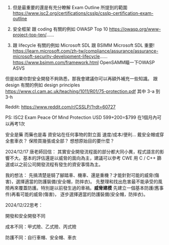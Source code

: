 1. 但是最重要的還是有充分瞭解 Exam Outline 所提到的範圍
   <https://www.isc2.org/certifications/csslp/csslp-certification-exam-outline>

2. 安全框架
   跟 coding 有關的例如 OWASP Top 10
   <https://owasp.org/www-project-top-ten/>......

3. 跟 lifecycle 有關的例如 Microsoft SDL 跟 BSIMM
   Microsoft SDL 重要!
   <https://learn.microsoft.com/zh-tw/compliance/assurance/assurance-microsoft-security-development-lifecycle>......
   <https://www.bsimm.com/framework.html>
   OpenSAMM瞄一下OWASP ASVS

但是如果你對安全開發不夠熟悉，那我會建議你可以再額外補充一些知識。
跟 design 有關的例如 design principles
<https://www.cl.cam.ac.uk/teaching/1011/R01/75-protection.pdf>
其中 3-a 到 3-h

Reddit: <https://www.reddit.com/r/CSSLP/?rdt=60727>

PS: ISC2 Exam Peace Of Mind Protection USD 599+200=\$799 在1個月內可以再考1次

安全是藥 而藥也是毒 資安站在任何事物的對立面 速度/成本/便利... 戴安全帽或穿全套車衣？ 保險買幾張或全部？ 想想原始目的要什麼？

2024/12/17 唐老師回信：
其實安全開發流程面的部分都大同小異，程式語言的影響不大。基本的評估還是以威脅的面向為主，建議可以參考 CWE 用 C / C++ 篩選或以之前公司開發流程有發生的資安事情為主。

我的想法：
先搞清楚是騎了腳踏車、機車、還是重機？才能針對可能的威脅(傷害)，選擇適當的防護裝備(安全帽，防摔衣)。
先整理和找出危害最不能承受的風險再來覆蓋防護。特別是以前發生過的車禍。**威脅建模**
先建立一個基本防護(舊事件)再看可能的威脅(傷害)，
逐步選擇適當的防護裝備(安全帽，防摔衣)。

2024/12/22思考：

開發和安全開發不同

成本不同：甲式險、乙式險、丙式險

防護不同：自行車帽、安全帽、車衣